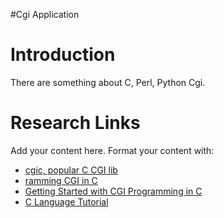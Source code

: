 #Cgi Application

# Introduction #

There are something about C, Perl, Python Cgi.


# Research Links #

Add your content here.  Format your content with:
  * [cgic, popular C CGI lib](http://www.boutell.com/cgic/)
  * [ramming CGI in C](http://www.eekim.com/pubs/cgiinc/index.html)
  * [Getting Started with CGI Programming in C](http://www.cs.tut.fi/~jkorpela/forms/cgic.html)
  * [C Language Tutorial](http://www.physics.drexel.edu/courses/CompPhys/General/C_basics/c_tutorial.html)
